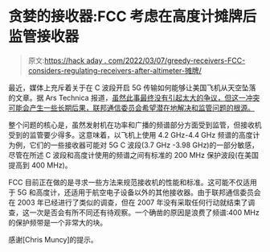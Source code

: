 # 贪婪的接收器:FCC 考虑在高度计摊牌后监管接收器

> 原文:[https://hack aday . com/2022/03/07/greedy-receivers-FCC-considers-regulating-receivers-after-altimeter-摊牌/](https://hackaday.com/2022/03/07/greedy-receivers-fcc-considers-regulating-receivers-after-altimeter-showdown/)

最近，媒体上充斥着关于在 C 波段开启 5G 传输如何能够让美国飞机从天空坠落的文章。据 Ars Technica 报道，[虽然此事最终没有引起太大的争议，但这一冲突可能会产生一些长期后果，联邦通信委员会希望潜在地解决和监管问题的根源。](https://arstechnica.com/tech-policy/2022/03/fcc-considers-crackdown-on-bad-wireless-receivers-after-5g-altimeter-debacle/)

整个问题的核心是，虽然发射机在功率和广播的频谱部分方面受到监管，但接收机受到的监管要少得多。这意味着，以飞机上使用 4.2 GHz-4.4 GHz 频谱的高度计为例，它们的一些接收器可能对 5G C 波段(3.7 GHz -3.98 GHz)的一部分敏感，尽管在所述 C 波段和高度计使用的频谱之间有标准的 200 MHz 保护波段(在美国提高到 400 MHz)。

FCC 目前正在做的是寻求一些方法来规范接收机的性能和标准。这可能不仅适用于 5G 和高度计，还适用于航空电子设备以外的其他接收器。由于联邦通信委员会在 2003 年已经进行了类似的调查，但在 2007 年没有采取任何行动就结束了调查，这一次是否会有所不同还有待观察。一个确凿的原因是浪费了频谱:400 MHz 的保护频带是一个非常大的块。

感谢[Chris Muncy]的提示。